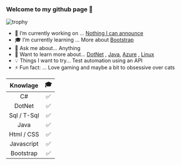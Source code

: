 ### Welcome to my github page 🖖 

![trophy](https://github-profile-trophy.vercel.app/?username=carpenteri1&theme=monokai&title=Issues,Commit,PullRequest,Repositories)

- 🔭 I’m currently working on ... [Nothing I can announce]() 
- 🎓 I’m currently learning ... More about [Bootstrap](https://getbootstrap.com/) 
- 💬 Ask me about... Anything
- 📖 Want to learn more about... [DotNet](https://dotnet.microsoft.com/) , [Java](https://docs.oracle.com/en/java/), [Azure](https://azure.microsoft.com/en-us/) , [Linux](https://www.kernel.org/doc/html/latest/)
- 💡 Things I want to try... Test automation using an API
- ⚡ Fun fact: ... Love gaming and maybe a bit to obsessive over cats

| Knowlage             | 🎓                    |
|:--------------------:|:---------------------:|     
| C#                   | :white_check_mark:    |                                   
| DotNet               | :white_check_mark:    |            
| Sql / T-Sql          | :white_check_mark:    |
| Java                 | :white_check_mark:    |             
| Html / CSS           | :white_check_mark:    |                                           
| Javascript           | :white_check_mark:    |
| Bootstrap            | :white_check_mark:    |

